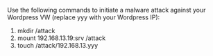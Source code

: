 Use the following commands to initiate a malware attack against your Wordpress VW (replace yyy with your Wordpress IP):

1. mkdir /attack
2. mount 192.168.13.19:srv /attack
3. touch /attack/192.168.13.yyy
